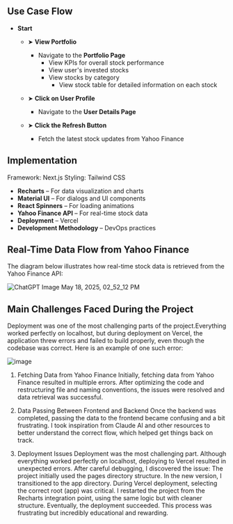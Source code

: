 ## Use Case Flow

- **Start**
  - ➤ **View Portfolio**
    - Navigate to the **Portfolio Page**
      - View KPIs for overall stock performance  
      - View user's invested stocks  
      - View stocks by category  
        - View stock table for detailed information on each stock  

  - ➤ **Click on User Profile**
    - Navigate to the **User Details Page**  

  - ➤ **Click the Refresh Button**
    - Fetch the latest stock updates from Yahoo Finance  


 
## Implementation
Framework: Next.js
Styling: Tailwind CSS

- **Recharts** – For data visualization and charts  
- **Material UI** – For dialogs and UI components  
- **React Spinners** – For loading animations  
- **Yahoo Finance API** – For real-time stock data  
- **Deployment** –  Vercel
- **Development Methodology** – DevOps practices


## Real-Time Data Flow from Yahoo Finance
The diagram below illustrates how real-time stock data is retrieved from the Yahoo Finance API:

![ChatGPT Image May 18, 2025, 02_52_12 PM](https://github.com/user-attachments/assets/5c45f7c6-2bba-4475-b54f-f11bbf4c7110)



## Main Challenges Faced During the Project

Deployment was one of the most challenging parts of the project.Everything worked perfectly on localhost, but during deployment on Vercel, the application threw errors and failed to build properly, even though the codebase was correct.
Here is an example of one such error:

![image](https://github.com/user-attachments/assets/87153431-1063-4e60-bff3-2a78c018a506)

1. Fetching Data from Yahoo Finance
Initially, fetching data from Yahoo Finance resulted in multiple errors. After optimizing the code and restructuring file and naming conventions, the issues were resolved and data retrieval was successful.

3. Data Passing Between Frontend and Backend
Once the backend was completed, passing the data to the frontend became confusing and a bit frustrating. I took inspiration from Claude AI and other resources to better understand the correct flow, which helped get things back on track.

4. Deployment Issues
Deployment was the most challenging part. Although everything worked perfectly on localhost, deploying to Vercel resulted in unexpected errors. After careful debugging, I discovered the issue:
The project initially used the pages directory structure.
In the new version, I transitioned to the app directory.
During Vercel deployment, selecting the correct root (app) was critical.
I restarted the project from the Recharts integration point, using the same logic but with cleaner structure. Eventually, the deployment succeeded. This process was frustrating but incredibly educational and rewarding.






